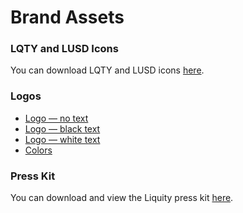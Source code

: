 # Brand Assets

### LQTY and LUSD Icons

You can download LQTY and LUSD icons [here](https://drive.google.com/file/d/1dUIE-Cx6wRJEHGv8UfSw9mLaBwrKJc5g/view?usp=sharing).&#x20;

### Logos

* [Logo — no text](https://drive.google.com/file/d/1LRMblHay8nkOxSgUOE6QPQ0hvmcR8pHg/view?usp=sharing)
* [Logo — black text](https://drive.google.com/file/d/1fbHETkBVGkVgipp7rpUe91JODu1GJQkl/view?usp=sharing)
* [Logo — white text](https://drive.google.com/file/d/1qxxhA8amqvoMCCrOe7EjqIidwzUaC8fK/view?usp=sharing)
* [Colors](https://colorpeek.com/#293147,2eb6ea,1542cd,745ddf)

### Press Kit

You can download and view the Liquity press kit [here](https://uploads-ssl.webflow.com/5fd883457ba5da4c3822b02c/6011885fae7ee22bd6732e34\_liquity\_press\_kit.pdf).&#x20;

